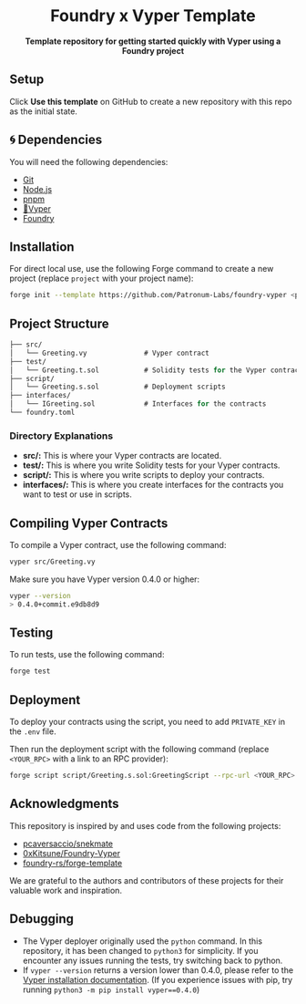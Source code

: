 # <h1 align="center"> Foundry x Vyper Template </h1>

<p align="center"><b>Template repository for getting started quickly with Vyper using a Foundry project</b></p>

## Setup

Click **Use this template** on GitHub to create a new repository with this repo as the initial state.

## 🌀 Dependencies

You will need the following dependencies:

- [Git](https://git-scm.com)
- [Node.js](https://nodejs.org)
- [pnpm](https://pnpm.io)
- [🐍Vyper](https://github.com/vyperlang/vyper)
- [Foundry](https://github.com/foundry-rs/foundry)

## Installation

For direct local use, use the following Forge command to create a new project (replace `project` with your project name):

```bash
forge init --template https://github.com/Patronum-Labs/foundry-vyper <project>
```

## Project Structure

```ml
├── src/
│   └── Greeting.vy              # Vyper contract
├── test/
│   └── Greeting.t.sol           # Solidity tests for the Vyper contract
├── script/
│   └── Greeting.s.sol           # Deployment scripts
├── interfaces/
│   └── IGreeting.sol            # Interfaces for the contracts
└── foundry.toml

```

### Directory Explanations

- **src/:** This is where your Vyper contracts are located.
- **test/:** This is where you write Solidity tests for your Vyper contracts.
- **script/:** This is where you write scripts to deploy your contracts.
- **interfaces/:** This is where you create interfaces for the contracts you want to test or use in scripts.

## Compiling Vyper Contracts

To compile a Vyper contract, use the following command:

```bash
vyper src/Greeting.vy
```

Make sure you have Vyper version 0.4.0 or higher:

```bash
vyper --version
> 0.4.0+commit.e9db8d9
```

## Testing

To run tests, use the following command:

```bash
forge test
```

## Deployment

To deploy your contracts using the script, you need to add `PRIVATE_KEY` in the `.env` file.

Then run the deployment script with the following command (replace `<YOUR_RPC>` with a link to an RPC provider):

```bash
forge script script/Greeting.s.sol:GreetingScript --rpc-url <YOUR_RPC> --broadcast
```

## Acknowledgments

This repository is inspired by and uses code from the following projects:

- [pcaversaccio/snekmate](https://github.com/pcaversaccio/snekmate)
- [0xKitsune/Foundry-Vyper](https://github.com/0xKitsune/Foundry-Vyper)
- [foundry-rs/forge-template](https://github.com/foundry-rs/forge-template)

We are grateful to the authors and contributors of these projects for their valuable work and inspiration.

## Debugging

* The Vyper deployer originally used the `python` command. In this repository, it has been changed to `python3` for simplicity. If you encounter any issues running the tests, try switching back to python.
* If `vyper --version` returns a version lower than 0.4.0, please refer to the [Vyper installation documentation](https://docs.vyperlang.org/en/latest/installing-vyper.html). (If you experience issues with pip, try running `python3 -m pip install vyper==0.4.0`)
